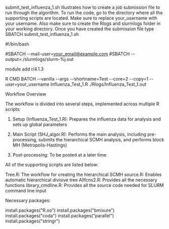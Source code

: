 submit_test_influenza_1.sh illustrates how to create a job submission file to run through the algorithm. To run the code, go to the directory where all the supporting scripts are located. Make sure to replace your_username with your username. Also make sure to create the Rlogs and slurmlogs folder in your working directory. Once you have created the submission file type SBATCH 
submit_test_influenza_1.sh

#!/bin/bash

#SBATCH --mail-user=your_email@example.com
#SBATCH --output=./slurmlogs/slurm-%j.out

module add r/4.1.3

R CMD BATCH --vanilla --args --shortname=Test --core=2 --copy=1 --user=your_username Influenza_Test_1.R ./Rlogs/Influenza_Test_1.out



Workflow Overview

The workflow is divided into several steps, implemented across multiple R scripts:

1.   Setup (Influenza_Test_1.R): Prepares the influenza data for analysis and sets up global parameters

2.   Main Script (SHJ_algor.R): Performs the main analysis, including pre-processing, submits the hierarchical SCMH analysis, and performs block MH (Metropolis-Hastings)

3.   Post-processing: To be posted at a later time


   All of the supporting scripts are listed below:

   Tree.R: The workflow for creating the hierarchical SCMH
   source.R: Enables automatic hierarchical divisive tree
   Allfcns2.R: Provides all the necessary functions
   library_cmdline.R: Provides all the source code needed for SLURM command line input

Necessary packages:

install.packages("R.oo")
install.packages("bmixure")
install.packages("coda")
install.packages("parallel")
install.packages("stringr")




